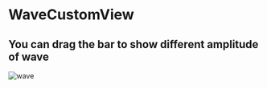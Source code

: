 # WaveCustomView
## You can drag the bar to show different amplitude of wave


![wave](https://user-images.githubusercontent.com/63153107/147048051-5e78e3ac-1142-442f-a4df-045a2a6ab03c.gif)
